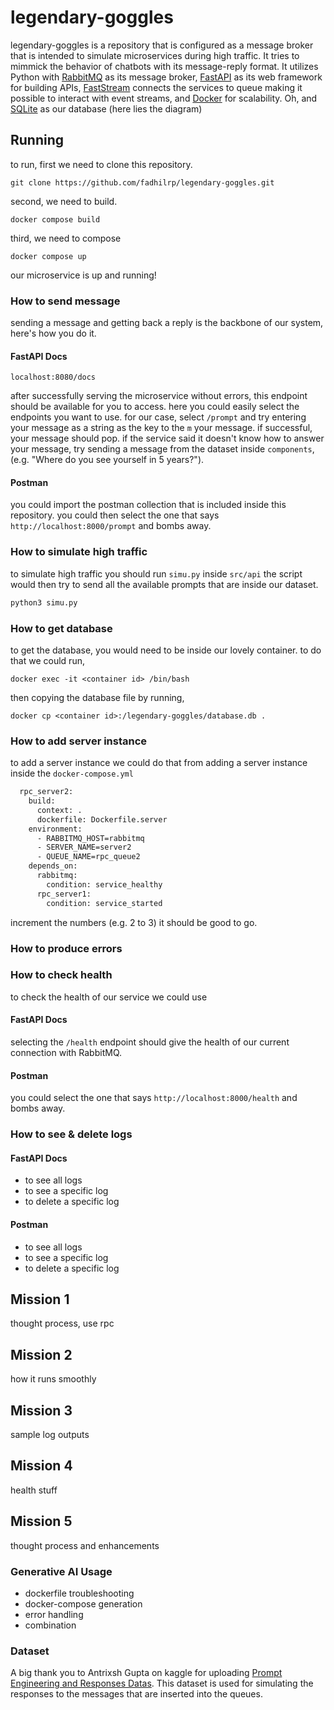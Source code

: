 # legendary-goggles
legendary-goggles is a repository that is configured as a message broker that is intended to simulate microservices during high traffic. It tries to mimmick the behavior of chatbots with its message-reply format. It utilizes Python with [RabbitMQ](https://www.rabbitmq.com/) as its message broker, [FastAPI](https://fastapi.tiangolo.com/) as its web framework for building APIs, [FastStream](https://faststream.airt.ai) connects the services to queue making it possible to interact with event streams, and [Docker](https://www.docker.com/) for scalability. Oh, and [SQLite](https://www.sqlite.org/) as our database (here lies the diagram)

## Running
to run, first we need to clone this repository.
```shell
git clone https://github.com/fadhilrp/legendary-goggles.git
```
second, we need to build.
```shell
docker compose build
```
third, we need to compose
```shell
docker compose up
```
our microservice is up and running!

### How to send message
sending a message and getting back a reply is the backbone of our system, here's how you do it.
#### FastAPI Docs
```http request
localhost:8080/docs
```
after successfully serving the microservice without errors, this endpoint should be available for you to access. here you could easily select the endpoints you want to use. for our case, select `/prompt` and try entering your message as a string as the key to the `m` your message. if successful, your message should pop. if the service said it doesn't know how to answer your message, try sending a message from the dataset inside `components`, (e.g. "Where do you see yourself in 5 years?").
#### Postman
you could import the postman collection that is included inside this repository. you could then select the one that says `http://localhost:8000/prompt` and bombs away.

### How to simulate high traffic
to simulate high traffic you should run `simu.py` inside `src/api` the script would then try to send all the available prompts that are inside our dataset.
```python
python3 simu.py
```

### How to get database
to get the database, you would need to be inside our lovely container. to do that we could run,
```shell
docker exec -it <container id> /bin/bash
```
then copying the database file by running,
```shell
docker cp <container id>:/legendary-goggles/database.db .
```

### How to add server instance
to add a server instance we could do that from adding a server instance inside the `docker-compose.yml`
```dockerfile
  rpc_server2:
    build:
      context: .
      dockerfile: Dockerfile.server
    environment:
      - RABBITMQ_HOST=rabbitmq
      - SERVER_NAME=server2
      - QUEUE_NAME=rpc_queue2
    depends_on:
      rabbitmq:
        condition: service_healthy
      rpc_server1:
        condition: service_started
```
increment the numbers (e.g. 2 to 3) it should be good to go.

### How to produce errors
### How to check health
to check the health of our service we could use 
#### FastAPI Docs
selecting the `/health` endpoint should give the health of our current connection with RabbitMQ.
#### Postman
you could select the one that says `http://localhost:8000/health` and bombs away.

### How to see & delete logs
#### FastAPI Docs
- to see all logs
- to see a specific log
- to delete a specific log
#### Postman
- to see all logs
- to see a specific log
- to delete a specific log

## Mission 1
thought process, use rpc
## Mission 2
how it runs smoothly
## Mission 3
sample log outputs
## Mission 4
health stuff
## Mission 5
thought process and enhancements

### Generative AI Usage
- dockerfile troubleshooting
- docker-compose generation
- error handling
- combination

### Dataset
A big thank you to Antrixsh Gupta on kaggle for uploading [Prompt Engineering and Responses Datas](https://www.kaggle.com/datasets/antrixsh/prompt-engineering-and-responses-dataset). This dataset is used for simulating the responses to the messages that are inserted into the queues.